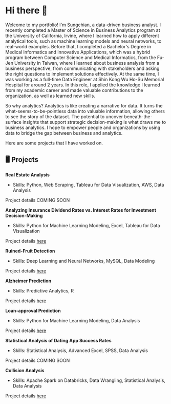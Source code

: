 # Hi there :wave:

Welcome to my portfolio! I'm Sungchian, a data-driven business analyst. I recently completed a Master of Science in Business Analytics program at the University of California, Irvine, where I learned how to apply different analytical tools, such as machine learning models and neural networks, to real-world examples. Before that, I completed a Bachelor's Degree in Medical Informatics and Innovative Applications, which was a hybrid program between Computer Science and Medical Informatics, from the Fu-Jen University in Taiwan, where I learned about business analysis from a business perspective, from communicating with stakeholders and asking the right questions to implement solutions effectively. At the same time, I was working as a full-time Data Engineer at Shin Kong Wu Ho-Su Memorial Hospital for around 2 years. In this role, I applied the knowledge I learned from my academic career and made valuable contributions to the organization, as well as learned new skills.    

So why analytics? Analytics is like creating a narrative for data. It turns the what-seems-to-be-pointless data into valuable information, allowing others to see the story of the dataset. The potential to uncover beneath-the-surface insights that support strategic decision-making is what draws me to business analytics. I hope to empower people and organizations by using data to bridge the gap between business and analytics.

Here are some projects that I have worked on.

## :desktop_computer: Projects  
<b>Real Estate Analysis</b>  
- Skills: Python, Web Scraping, Tableau for Data Visualization, AWS, Data Analysis
  
Project details COMING SOON

<b>Analyzing Insurance Dividend Rates vs. Interest Rates for Investment Decision-Making</b>  
- Skills: Python for Machine Learning Modeling, Excel, Tableau for Data Visualization
  
Project details [here](https://github.com/sungchian/insurance-dividend-rates-vs-interest-rates-for-investment-decision-making.git)

<b>Ruined-Fruit Detection</b>  
- Skills: Deep Learning and Neural Networks, MySQL, Data Modeling
  
Project details [here](https://github.com/sungchian/DeepLearning-Ruined-Fruit-Detection.git) 

<b>Alzheimer Prediction</b>  
- Skills: Predictive Analytics, R
  
Project details [here](https://github.com/sungchian/Alzheimer-prediction.git)

<b>Loan-approval Prediction</b>    
- Skills: Python for Machine Learning Modeling, Data Analysis
  
Project details [here](https://github.com/sungchian/loan-approval-prediction.git)

<b>Statistical Analysis of Dating App Success Rates</b>
- Skills: Statistical Analysis, Advanced Excel, SPSS, Data Analysis
  
Project details COMING SOON

<b>Collision Analysis</b>    
- Skills: Apache Spark on Databricks, Data Wrangling, Statistical Analysis, Data Analysis
  
Project details [here](https://github.com/sungchian/collision-analysis.git)

<!--
is a ✨ _special_ ✨ repository because its `README.md` (this file) appears on your GitHub profile.

Here are some ideas to get you started:

- 🔭 I’m currently working on ...
- 🌱 I’m currently learning ...
- 👯 I’m looking to collaborate on ...
- 🤔 I’m looking for help with ...
- 💬 Ask me about ...
- 📫 How to reach me: ...
- 😄 Pronouns: ...
- ⚡ Fun fact: ...
-->
